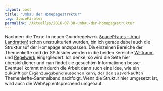 ```yaml
---
layout: post
title: "Umbau der Homepagestruktur"
tag: SpacePirates
permalink: /Aktuelles/2016-07-30-umbau-der-homepagestruktur
---
```


Nachdem die Texte im neuen Grundregelwerk [SpacePirates &ndash; Ahoi Landratten!](https://spacepirates.jcgames.de/Publikationen/) schon umstrukturiert wurden, bin ich gerade dabei auch die Struktur auf der Homepage anzupassen. Die einzelnen Bereiche der Themenhefte und der SP:Insider werden in die beiden Bereiche [Weltraum](https://spacepirates.jcgames.de/Weltraum/) und [Regelwerk](https://spacepirates.jcgames.de/Spielregeln/) eingegliedert. Ich denke, so wird die Seite hier übersichtlicher und man findet die gesuchten Informationen besser. Eventuell kommt mir durch die Arbeit dann auch eine Idee, wie ein zukünftiger Ergänzungsband aussehen kann, der den ausverkauften Themenhefte-Sammelband nachfolgt. Wenn die Struktur hier umgesetzt ist, wird auch die WebApp entsprechend umgebaut.
